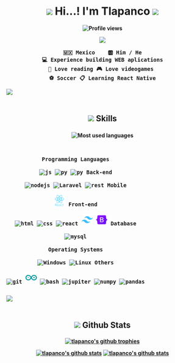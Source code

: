 
<h1 align="center"> <img src="https://media1.giphy.com/media/v1.Y2lkPTc5MGI3NjExazZsYTA0M2FsMjBlN2E3NmdwejRubXprZ3A3d2hvM25zemV5MDN0dyZlcD12MV9pbnRlcm5hbF9naWZfYnlfaWQmY3Q9cw/QAsu4cugSWDOo7JI8Y/200.gif" width="35"><b> Hi...! I'm Tlapanco  <img src="https://media.giphy.com/media/hvRJCLFzcasrR4ia7z/giphy.gif" width="35"></h1>
<p align="center"> <img style="margin:0;" src="https://komarev.com/ghpvc/?username=tlapanco&label=Profile%20views&color=0e75b6&style=for-the-badge" alt="Profile views" /> </p>
<p align="center">
  <a href="https://github.com/DenverCoder1/readme-typing-svg"><img src="https://readme-typing-svg.herokuapp.com?font=Time+New+Roman&color=cyan&size=25&center=true&vCenter=true&width=600&height=50&lines=Web+developer...;Freelance+dev...;Tutor...&hearts;"></a>
</p>


<pre align="center">
🇲🇽 Mexico    🆎 Him / He
💻 Experience building WEB aplications
📖 Love reading 🎮 Love videogames 
⚽ Soccer 📋 Learning React Native
</pre>



<img src="https://user-images.githubusercontent.com/73097560/115834477-dbab4500-a447-11eb-908a-139a6edaec5c.gif"><br><br>

## <p align="center" ><img src="https://media2.giphy.com/media/QssGEmpkyEOhBCb7e1/giphy.gif?cid=ecf05e47a0n3gi1bfqntqmob8g9aid1oyj2wr3ds3mg700bl&rid=giphy.gif" width ="25"><b> Skills</b> </p>

<p align="center">    
  <img align="center" src="https://github-readme-stats.vercel.app/api/top-langs?username=tlapanco&layout=compact&locale=en&title_color=17B1C3&text_color=fff&border_radius=30&border_color=17B1C3&theme=transparent#gh-dark-mode-only" alt="Most used languages" />
</p>
<br>
<div>
  <p style="display: inline-block;" align="center">
    <kbd>
      <kbd>Programming Languages</kbd>
      <br>
      <br>       
      <img width="30px" src="https://cdn.jsdelivr.net/gh/devicons/devicon/icons/javascript/javascript-original.svg" alt="js" title="Javascript"/> 
      <img width="30px" src="https://cdn.jsdelivr.net/gh/devicons/devicon/icons/python/python-original.svg" alt="py" title="Python"/> 
      <img width="30px" src="https://cdn.jsdelivr.net/gh/devicons/devicon/icons/php/php-original.svg" alt="py" title="PHP"/>       
    </kbd>
    <kbd>
      <kbd>Back-end</kbd>
      <br>
      <br>
      <img width="30px" src="https://cdn.jsdelivr.net/gh/devicons/devicon/icons/nodejs/nodejs-original.svg" alt="nodejs" title="Node.js"/>            
      <img width="30px" src="https://cdn.jsdelivr.net/gh/devicons/devicon/icons/laravel/laravel-original.svg" alt="Laravel" title="Laravel"/>            
      <img width="30px" src="https://user-images.githubusercontent.com/25181517/192107858-fe19f043-c502-4009-8c47-476fc89718ad.png" alt="rest" title="REST API"/>      	    
    </kbd>
     <kbd>
      <kbd>Mobile</kbd>
      <br>
       <br>
      <img width="30px" src="https://github.com/devicons/devicon/blob/v2.16.0/icons/react/react-original-wordmark.svg" alt="html" title="React Native"/>              
    </kbd>
    <kbd>
      <kbd>Front-end</kbd>
      <br>
      <br>
      <img width="30px" src="https://cdn.jsdelivr.net/gh/devicons/devicon/icons/html5/html5-original.svg" alt="html" title="HTML"/> 
      <img width="30px" src="https://cdn.jsdelivr.net/gh/devicons/devicon/icons/css3/css3-plain-wordmark.svg" alt="css" title="CSS"/>  
      <img width="30px" src="https://cdn.jsdelivr.net/gh/devicons/devicon/icons/react/react-original.svg" alt="react" title="Reactjs"/>
      <img width="30px" src="https://github.com/devicons/devicon/blob/v2.16.0/icons/tailwindcss/tailwindcss-original.svg" alt="react" title="TailwindCSS"/>
      <img width="30px" src="https://github.com/devicons/devicon/blob/v2.16.0/icons/bootstrap/bootstrap-original.svg" alt="react" title="Bootstrap"/>
    </kbd>
    <kbd>
      <kbd>Database</kbd>
      <br>
      <br>
      <img width="30px" src="https://cdn.jsdelivr.net/gh/devicons/devicon/icons/mysql/mysql-original.svg" alt="mysql" title="MySQL"/>        
    </kbd>
    <br>
    <br>
    <kbd>
      <kbd>Operating Systems</kbd>
      <br>
      <br>        
	    <img width="30" src="https://user-images.githubusercontent.com/25181517/186884150-05e9ff6d-340e-4802-9533-2c3f02363ee3.png" alt="Windows" title="Windows"/>	    
	    <img width="30" src="https://github.com/marwin1991/profile-technology-icons/assets/76662862/2481dc48-be6b-4ebb-9e8c-3b957efe69fa" alt="Linux" title="Linux"/>      
    </kbd>
    <kbd>
      <kbd>Others</kbd>
      <br>
      <br>
      <img width="30px" src="https://cdn.jsdelivr.net/gh/devicons/devicon/icons/git/git-plain.svg" alt="git" title="git" />
      <img width="30px" src="https://github.com/devicons/devicon/blob/v2.16.0/icons/arduino/arduino-original.svg" alt="Arduino" title="Arduino"/>
      <img width="30px" src="https://cdn.jsdelivr.net/gh/devicons/devicon/icons/bash/bash-original.svg" alt="bash" title="bash"/>      
      <img width="30px" src="https://cdn.jsdelivr.net/gh/devicons/devicon/icons/jupyter/jupyter-original.svg"  alt="jupiter" title="Jupiter"/>
      <img width="30px" src="https://cdn.jsdelivr.net/gh/devicons/devicon/icons/numpy/numpy-original.svg" alt="numpy" title="Numpy"/>
      <img width="30px" src="https://cdn.jsdelivr.net/gh/devicons/devicon/icons/pandas/pandas-original.svg" alt="pandas" title="Pandas"/>
    </kbd>
  
  </p>
</div>

<img src="https://user-images.githubusercontent.com/73097560/115834477-dbab4500-a447-11eb-908a-139a6edaec5c.gif"><br><br>

## <p align="center"> <img src="https://media.giphy.com/media/iY8CRBdQXODJSCERIr/giphy.gif" width="35"><b> Github Stats </b> </p>

<p align="center"> <a href="https://github.com/ryo-ma/github-profile-trophy"><img src="https://github-profile-trophy.vercel.app/?username=tlapanco&title=Commits,Repositories,Experience&theme=gitdimmed&margin-w=10&column=3&no-bg=true" alt="tlapanco's github trophies" /></a> </p>

<p align="center"> 
  <a href="https://github-readme-stats.vercel.app/api?username=tlapanco&show_icons=true&title_color=17B1C3&text_color=fff&border_radius=30&border_color=17B1C3&theme=transparent#gh-dark-mode-only"><img src="https://github-readme-stats.vercel.app/api?username=tlapanco&show_icons=true&title_color=17B1C3&text_color=fff&border_radius=30&border_color=17B1C3&theme=transparent#gh-dark-mode-only" alt="tlapanco's github stats"/></a>
  <a href="https://github-readme-stats.vercel.app/api?username=tlapanco&show_icons=true&title_color=17B1C3&text_color=fff&border_radius=30&border_color=17B1C3&theme=transparent#gh-dark-mode-only"><img src="https://github-readme-stats.vercel.app/api?username=tlapanco&show_icons=true&title_color=17B1C3&text_color=fff&border_radius=30&border_color=17B1C3&theme=transparent$text_color=000#gh-light-mode-only" alt="tlapanco's github stats"/></a>
</p>

</div>

